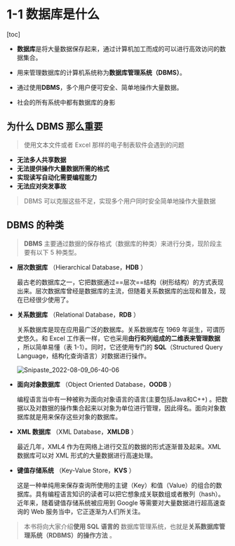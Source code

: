 # 1-1 数据库是什么

[toc]

- **数据库**是将大量数据保存起来，通过计算机加工而成的可以进行高效访问的数据集合。

- 用来管理数据库的计算机系统称为**数据库管理系统（DBMS）**。

- 通过使用**DBMS**，多个用户便可安全、简单地操作大量数据。

- 社会的所有系统中都有数据库的身影

## 为什么 DBMS 那么重要

> 使用文本文件或者 Excel 那样的电子制表软件会遇到的问题

- **无法多人共享数据**
- **无法提供操作大量数据所需的格式**
- **实现读写自动化需要编程能力**
- **无法应对突发事故**

> DBMS 可以克服这些不足，实现多个用户同时安全简单地操作大量数据

## DBMS 的种类

> **DBMS** 主要通过数据的保存格式（数据库的种类）来进行分类，现阶段主要有以下 5 种类型。

- **层次数据库** （Hierarchical Database，**HDB** ）

  最古老的数据库之一，它把数据通过==层次==结构（树形结构）的方式表现出来。层次数据库曾经是数据库的主流，但随着关系数据库的出现和普及，现在已经很少使用了。

- **关系数据库** （Relational Database，**RDB** ）

  关系数据库是现在应用最广泛的数据库。关系数据库在 1969 年诞生，可谓历史悠久。和 Excel 工作表一样，它也采用**由行和列组成的二维表来管理数据** ，所以简单易懂（表 1-1）。同时，它还使用专门的 **SQL**（Structured Query Language，结构化查询语言）对数据进行操作。

  ![Snipaste_2022-08-09_06-40-06](D:/GitRep/SQL/notes/%E7%AC%AC1%E7%AB%A0%20%E6%95%B0%E6%8D%AE%E5%BA%93%E5%92%8CSQL/1-1%20%E6%95%B0%E6%8D%AE%E5%BA%93%E6%98%AF%E4%BB%80%E4%B9%88.assets/Snipaste_2022-08-09_06-40-06-16599984958282.png)

- **面向对象数据库** （Object Oriented Database，**OODB** ）

  编程语言当中有一种被称为面向对象语言的语言(主要包括Java和C++) 。把数据以及对数据的操作集合起来以对象为单位进行管理，因此得名。面向对象数据库就是用来保存这些对象的数据库。

- **XML 数据库** （XML Database，**XMLDB** ）

  最近几年，XML4 作为在网络上进行交互的数据的形式逐渐普及起来。XML 数据库可以对 XML 形式的大量数据进行高速处理。

- **键值存储系统** （Key-Value Store，**KVS** ）

  这是一种单纯用来保存查询所使用的主键（Key）和值（Value）的组合的数据库。具有编程语言知识的读者可以把它想象成关联数组或者散列（hash）。近年来，随着键值存储系统被应用到 Google 等需要对大量数据进行超高速查询的 Web 服务当中，它正逐渐为人们所关注。

> 本书将向大家介绍**使用 SQL 语言的** 数据库管理系统，也就是**关系数据库管理系统（RDBMS）的操作方法** 。